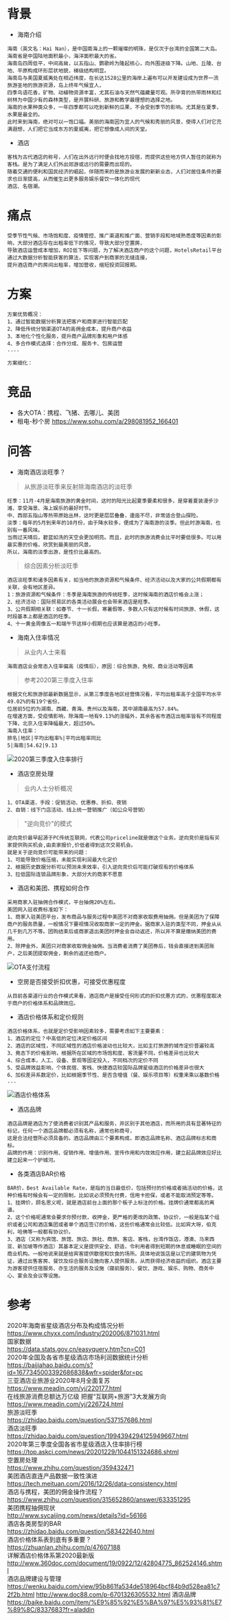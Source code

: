 # 背景

- 海南介绍

```
海南（英文名：Hai Nan），是中国南海上的一颗璀璨的明珠，是仅次于台湾的全国第二大岛。海南省是中国陆地面积最小，海洋面积最大的省。
海南岛四周低平，中间高耸，以五指山、鹦歌岭为隆起核心，向外围逐级下降。山地、丘陵、台地、平原构成环形层状地貌，梯级结构明显。
海南岛与美国夏威夷处在相近纬度，在长达1528公里的海岸上遍布可以开发建设成为世界一流旅游圣地的旅游资源，岛上终年气候宜人，
四季鸟语花香，矿物、动植物资源丰富，尤其石油与天然气蕴藏量可观。所孕育的热带雨林和红树林为中国少有的森林类型，是开展科研、旅游和教学最理想的选择之地。
海南的水果种类众多，一年四季都可以吃到新鲜的瓜果，不会受到季节的影响。尤其是在夏季，水果是最全的。
此时来到海南，绝对可以一饱口福。美丽的海南因为宜人的气候和秀丽的风景，使得人们对它充满遐想，人们把它当成东方的夏威夷，把它想像成人间的天堂。
```
- 酒店

```
客栈为古代酒店的称号，人们在出外远行时便会找地方投宿，而提供这些地方供人暂住的就称为客栈。是为了满足人们外出郊游或远行的需要而出现的。
随着交通的便利和国民经济的崛起，伴随而来的是旅游业发展的新新业态，人们对居住条件的要求也日渐提高，从而催生出更多服务娱乐餐饮一体化的现代
酒店、名宿潮。
```

# 痛点

```
受季节性气候、市场饱和度、疫情管控、推广渠道和推广面、营销手段和地域熟悉度等因素的影响，大部分酒店存在出租率低下的情况，导致大部分空置房，
导致酒店运营成本增加，ROI低下等问题，为了解决酒店商户的这个问题，HotelsRetail平台通过大数据分析智能获客的算法，实现客户到商家的无缝连接，
提升酒店商户的房间出租率，增加营收，缩短投资回报期。
```

# 方案

```
方案优势概况：
1、通过智能数据分析算法把客户和商家进行智能匹配
2、降低传统分销渠道OTA的高佣金成本，提升商户收益
3、本地化个性化服务，提升商户品牌形象和用户体感
4、多合作模式选择：合作分成、服务卡、包房运营
....

方案细化：

```

# 竞品

- 各大OTA：携程、飞猪、去哪儿、美团
- 租电-秒个房
https://www.sohu.com/a/298081952_166401

# 问答
- 海南酒店淡旺季？
> 从旅游淡旺季来反射除海南酒店的淡旺季

```
旺季：11月-4月是海南旅游的黄金时间，这时的阳光比起夏季要柔和很多，是穿着夏装漫步沙滩、享受海景、海上娱乐的最好时节。
中、西部五指山等热带原始丛林，这时更是层层叠叠，逶迤不尽，非常适合登山探险。
淡季：每年的5月到来年的10月份，由于降水较多，便成为了海南游的淡季。但此时游海南，也别有一番风味。
当雨过天晴后，碧蓝如洗的天空会更加明亮。而且，此时的旅游消费会比平时要低很多。可以用最实惠的价格，欣赏到最美丽的风景。
所以，海南的淡季出游，是性价比最高的。
```

> 综合因素分析淡旺季

```
酒店淡旺季和诸多因素有关，如当地的旅游资源和气候条件、经济活动以及大家的公共假期都有关联，会有地区差异。
1：旅游资源和气候条件：冬季是海南旅游的传统旺季，这时候海南的酒店价格会上涨；
2、经济活动：国际贸易区的各类活动展会也会带来酒店是旺季。
3、公共假期相关联：如春节、十一长假，寒暑假等，多数人只有这时候有时间旅游、休假，这时段基本上都是酒店的旺季。
4、十一黄金周像五一和端午节这样小假期也应该算是酒店的小旺季。
```

- 海南入住率情况

> 从业内人士来看

`海南酒店业会常态入住率偏高（疫情后），原因：综合旅游、免税、商业活动等因素`

> 参考2020第三季度入住率

```
根据文化和旅游部最新数据显示，从第三季度各地区经营情况看，平均出租率高于全国平均水平49.02%的有19个省份，
位居前5位的为湖南、西藏、青海、贵州以及海南，其中湖南最高为57.84%。
在增速方面，受疫情影响，除海南一地有9.13%的涨幅外，其余各省市酒店出租率皆有不同程度下降，北京入住率降幅最大，超过50%。
海南入住率：
排名|地区|平均出租率%|平均出租率同比
5|海南|54.62|9.13
```
![2020第三季度入住率排行](https://image1.askci.com/images/2020/12/21/03df36c6-082e-4ccf-bde0-8dc4b5312d05.png "2020入住率")

- 酒店空房处理

> 业内人士分析概况
```
1、OTA渠道，手段：促销活动、优惠券、折扣、夜销
2、自销：线下门店活动、线上统一营销推广（如公众号营销）
```
> "逆向竞价"的模式
```
逆向竞价最早起源于PC传统互联网，代表公司priceline就是做这个业务。逆向竞价是指有买家提供购买机会,由卖家报价,价低者得到这次交易机会。
就是关于逆向竞价可能带来的问题：
1、可能导致价格压缩，未能实现利润最大化定价
2、根据历史数据分析可以预测未来效率，引入逆向竞价后可能打破现有的价格体系
3、拉低国际连锁品牌形象，大部分大的商家不愿意
```

- 酒店和美团、携程如何合作

```
采用商家入驻抽佣合作模式，平台抽佣20%左右。
美团网入驻收费标准如下：
1、商家入驻美团平台，发布商品与服务过程中美团不对商家收取费用抽佣。但是美团为了保障商户的服务质量，一般情况下要视情况收取商家一定的押金。据商家入驻的类型不同，押金从从几千到几万不等。团购结束后或商家退出美团时押金会自动返还，所以并不算是缴纳美团的费用。
2、除押金外，美团只对商家收取佣金抽佣。当消费者消费了美团券后，钱会直接进到美团账户，之后美团提取佣金，剩余的返还给商户。
```
![OTA支付流程](https://pic4.zhimg.com/80/v2-f0271269923e5f0c889c05c4c85d5d99_720w.jpg?source=1940ef5c "支付流程")


- 空房是否接受折扣优惠，可接受优惠程度

```
从目前各渠道行业的合作模式来看，酒店商户是接受任何形式的折扣优惠方式的，优惠程度取决于商户的价格体系和品牌效应。
```

- 酒店价格体系和定价规则

```
酒店价格体系，也就是定价受影响因素较多，需要考虑如下主要要素：
1、酒店的定位？中高低的定位决定价格区间
2、酒店的区域性，不同区域性的酒店价格波动也比较大，比如主打旅游的城市定价普遍较高
3、竟态下的价格影响，根据所在区域的市场饱和度、客流量不同，价格差异也比较大
4、综合成本，人工、设备、景观等固定投入，不同档次的定价不同
5、受品牌效益影响，个体民宿、客栈、快捷酒店较国际品牌星级酒店的价格差异也很大
6、加权差异系数定价，比如根据季节性、是否含增值（餐、娱乐项目等）权重来乘以基数价格
...
```
![酒店价格体系](https://pic4.zhimg.com/80/v2-83305430021c4640e55db7bcda712145_720w.jpg?source=1940ef5c "价格体系")

- 酒店品牌

```
酒店品牌是酒店为了使消费者识别其产品和服务，并区别于其他酒店，而所用的具有显著特征的标记，任何一个酒店品牌都必须有名称，通常也称商号，
这是合法经营所必须具备的。酒店品牌由三个要素构成，即酒店品牌名称、酒店品牌标志和商标。
品牌的作用：识别作用、促销作用、增值作用、宣传作用和内敛效应作用，建立起品牌效应好比建立起来一个护城河。
```

- 各类酒店BAR价格

```
BAR价，Best Available Rate，是指的当日最低价，包括预付的价格或者搞活动的价格，这种价格有时候会有一定的限制，比如说必须预先付费，信用卡担保，或者不能取消预定等等。
1、挂牌价，顾名思义呢，就是酒店前台上面的那个板子上标注的价格。挂牌价通常都高的离谱。
2、这个价格呢通常会要求你预付款，收押金，更严格的更改的政策。协议价，一般是指某个组织或者公司和酒店集团或者单个酒店签订的价格，这些价格通常会比较低。比如宾大呀，伯克利，哈佛等一般都有协议价。
3、酒店（又称为宾馆、旅馆、旅店、旅社、商旅、客店、客栈，台湾作饭店，港澳、马来西亚、新加坡等作酒店）其基本定义是提供安全、舒适，令利用者得到短期的休息或睡眠的空间的商业机构。一般地说来就是给宾客提供歇宿和饮食的场所。具体地说饭店是以它的建筑物为凭证，通过出售客房、餐饮及综合服务设施向客人提供服务，从而获得经济收益的组织。酒店主要为游客提供住宿服务、亦生活的服务及设施（寝前服务）、餐饮、游戏、娱乐、购物、商务中心、宴会及会议等设施。
```

# 参考
2020年海南省星级酒店分布及构成情况分析  
https://www.chyxx.com/industry/202006/871031.html  
国家数据  
https://data.stats.gov.cn/easyquery.htm?cn=C01  
2020年全国及各省市星级酒店市场利润数据统计分析  
https://baijiahao.baidu.com/s?id=1677345003392686838&wfr=spider&for=pc  
三亚酒店业旅游业2020年8月全面复苏  
https://www.meadin.com/yj/220177.html  
在线旅游消费总额达万亿级 把握“互联网+旅游”3大发展方向  
https://www.meadin.com/yj/226724.html  
旅游淡旺季  
https://zhidao.baidu.com/question/537157686.html  
酒店淡旺季  
https://zhidao.baidu.com/question/1994394294125949667.html  
2020年第三季度全国各省市星级酒店入住率排行榜  
https://top.askci.com/news/20201229/1044151324686.shtml  
空置房处理  
https://www.zhihu.com/question/359432471  
美团酒店直连产品数据一致性演进  
https://tech.meituan.com/2016/12/26/data-consistency.html  
酒店与携程，美团的佣金操作流程？  
https://www.zhihu.com/question/315652860/answer/633351295  
美团携程抽佣现状  
http://www.sycaijing.com/news/details?id=56166   
酒店各类房型的BAR  
https://zhidao.baidu.com/question/583422640.html  
酒店价格体系表到底有多重要？  
https://zhuanlan.zhihu.com/p/47607188  
详解酒店价格体系第2020最新版  
http://www.360doc.com/document/19/0922/12/42804775_862524146.shtml  
酒店品牌建设与管理  
https://wenku.baidu.com/view/95b861fa534de518964bcf84b9d528ea81c72f2b.html
http://www.doc88.com/p-6701326305532.html 
酒店品牌 
https://baike.baidu.com/item/%E9%85%92%E5%BA%97%E5%93%81%E7%89%8C/8337683?fr=aladdin
